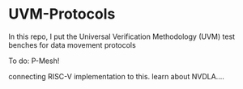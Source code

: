 # UVM-Protocols
In this repo, I put the Universal Verification Methodology (UVM) test benches for data movement protocols

To do: P-Mesh!

connecting RISC-V implementation to this.
learn about NVDLA....
